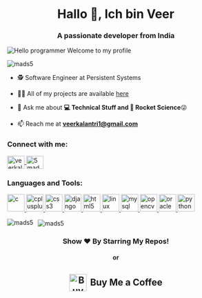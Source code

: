 <link rel="stylesheet" href="assets/css/custom.css">
<h1 align="center">Hallo 👋, Ich bin Veer</h1>
<h3 align="center">A passionate developer from India</h3>

<img alt="Hello programmer Welcome to my profile"
     src="https://img.shields.io/badge/Hello!-Welcome<3-orange.svg?style=flat&logo=github">

<p align="left"> <img src="https://komarev.com/ghpvc/?username=mads5" alt="mads5" /> </p>

- 🕵 Software Engineer at Persistent Systems

- 👨‍💻 All of my projects are available [here](https://github.com/mads5?tab=repositories)

- 💬 Ask me about **💻 Technical Stuff and 🚀 Rocket Science**😜

- 📫 Reach me at **veerkalantri1@gmail.com**

<p align="left">
<h3 align="left">Connect with me:</h3>

<a href="https://linkedin.com/in/veerkalantri" target="_blank">
  <img align="center" class="social-icon"
       src="https://cdn.jsdelivr.net/npm/simple-icons@3.0.1/icons/linkedin.svg"
       alt="veerkalantri" height="30" width="40" />
</a>

<a href="https://www.youtube.com/user/5mads" target="_blank">
  <img align="center" class="social-icon"
       src="https://cdn.jsdelivr.net/npm/simple-icons@3.0.1/icons/youtube.svg"
       alt="5mads" height="30" width="40" />
</a>
</p>

<h3 align="left">Languages and Tools:</h3>
<p align="left">
  <a href="https://www.cprogramming.com/" target="_blank">
    <img
      src="https://cdn.jsdelivr.net/gh/devicons/devicon/icons/c/c-original.svg"
      alt="c" width="40" height="40"/>
  </a>
  <a href="https://www.w3schools.com/cpp/" target="_blank">
    <img
      src="https://cdn.jsdelivr.net/gh/devicons/devicon/icons/cplusplus/cplusplus-original.svg"
      alt="cplusplus" width="40" height="40"/>
  </a>
  <a href="https://www.w3schools.com/css/" target="_blank">
    <img
      src="https://cdn.jsdelivr.net/gh/devicons/devicon/icons/css3/css3-original.svg"
      alt="css3" width="40" height="40"/>
  </a>
  <a href="https://www.djangoproject.com/" target="_blank">
    <img
      src="https://cdn.jsdelivr.net/gh/devicons/devicon/icons/django/django-plain.svg"
      alt="django" width="40" height="40"/>
  </a>
  <a href="https://www.w3.org/html/" target="_blank">
    <img
      src="https://cdn.jsdelivr.net/gh/devicons/devicon/icons/html5/html5-original.svg"
      alt="html5" width="40" height="40"/>
  </a>
  <a href="https://www.linux.org/" target="_blank">
    <img
      src="https://cdn.jsdelivr.net/gh/devicons/devicon/icons/linux/linux-plain.svg"
      alt="linux" width="40" height="40"/>
  </a>
  <a href="https://www.mysql.com/" target="_blank">
    <img
      src="https://cdn.jsdelivr.net/gh/devicons/devicon/icons/mysql/mysql-original.svg"
      alt="mysql" width="40" height="40"/>
  </a>
  <a href="https://opencv.org/" target="_blank">
    <img
      src="https://www.vectorlogo.zone/logos/opencv/opencv-icon.svg"
      alt="opencv" width="40" height="40"/>
  </a>
  <a href="https://www.oracle.com/" target="_blank">
    <img
      src="https://cdn.jsdelivr.net/gh/devicons/devicon/icons/oracle/oracle-original.svg"
      alt="oracle" width="40" height="40"/>
  </a>
  <a href="https://www.python.org" target="_blank">
    <img
      src="https://cdn.jsdelivr.net/gh/devicons/devicon/icons/python/python-original.svg"
      alt="python" width="40" height="40"/>
  </a>
</p>

<p>
  <img align="left"
       src="https://github-readme-stats.vercel.app/api/top-langs/?username=mads5&layout=compact"
       alt="mads5" />
</p>

<p>&nbsp;
  <img align="center"
       src="https://github-readme-stats.vercel.app/api?username=mads5&show_icons=true"
       alt="mads5" />
</p>

<h3 align="center">Show ❤️ By Starring My Repos!</h3>
<h4 align="center"> or </h4>
<h2 align="center">
  <a href="https://bmc.link/veerk" target="_blank" style="display:inline-flex;align-items:center;text-decoration:none;">
    <img src="
      https://raw.githubusercontent.com/mads5/mads5/master/clipboard.ico"
         alt="Buy Me a Coffee" width="40" height="40"
         style="margin-right:0.4em;">
    Buy Me a Coffee
  </a>
</h2>

